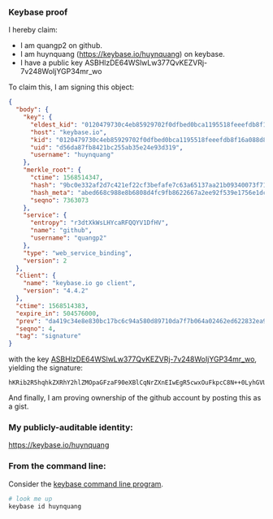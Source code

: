 ### Keybase proof

I hereby claim:

  * I am quangp2 on github.
  * I am huynquang (https://keybase.io/huynquang) on keybase.
  * I have a public key ASBHlzDE64WSlwLw377QvKEZVRj-7v248WoIjYGP34mr_wo

To claim this, I am signing this object:

```json
{
  "body": {
    "key": {
      "eldest_kid": "0120479730c4eb85929702f0dfbed0bca1195518feeefdb8f16a088d818fdf89abff0a",
      "host": "keybase.io",
      "kid": "0120479730c4eb85929702f0dfbed0bca1195518feeefdb8f16a088d818fdf89abff0a",
      "uid": "d56da87fb8421bc255ab35e24e93d319",
      "username": "huynquang"
    },
    "merkle_root": {
      "ctime": 1568514347,
      "hash": "9bc0e332af2d7c421ef22cf3befafe7c63a65137aa21b09340073f71bcfaa3c15048079ecc91c5d377552c0187825f124a415edcc5bd7990cc1229d570117be9",
      "hash_meta": "abed668c988e8b6808d4fc9fb8622667a2ee92f539e1756e1dc4b6c032b0c2aa",
      "seqno": 7363073
    },
    "service": {
      "entropy": "r3dtXkWsLHYcaRFQQYV1DfHV",
      "name": "github",
      "username": "quangp2"
    },
    "type": "web_service_binding",
    "version": 2
  },
  "client": {
    "name": "keybase.io go client",
    "version": "4.4.2"
  },
  "ctime": 1568514383,
  "expire_in": 504576000,
  "prev": "da419c34e8e830bc17bc6c94a580d89710da7f7b064a02462ed622832ea99017",
  "seqno": 4,
  "tag": "signature"
}
```

with the key [ASBHlzDE64WSlwLw377QvKEZVRj-7v248WoIjYGP34mr_wo](https://keybase.io/huynquang), yielding the signature:

```
hKRib2R5hqhkZXRhY2hlZMOpaGFzaF90eXBlCqNrZXnEIwEgR5cwxOuFkpcC8N++0LyhGVUY/u79uPFqCI2Bj9+Jq/8Kp3BheWxvYWTESpcCBMQg2kGcNOjoMLwXvGyUpYDYlxDaf3sGSgJGLtYigy6pkBfEIOpOP6os9zHiRQ9og6bNgf+4QD6HDjynIQn0v/tBK8iCAgHCo3NpZ8RA3T8nzPG2QskZ7mAVre4kLwySyoZgJNYJBxP3TNZKIDMxbNLc2EVmrX2iq81pIaIV6pREOQeeUmRf9/tuaKsGAKhzaWdfdHlwZSCkaGFzaIKkdHlwZQildmFsdWXEIAA2Q5apxxSZRgEMbWwuCiQXS9efsUWw6A7NGd4BFw5Mo3RhZ80CAqd2ZXJzaW9uAQ==

```

And finally, I am proving ownership of the github account by posting this as a gist.

### My publicly-auditable identity:

https://keybase.io/huynquang

### From the command line:

Consider the [keybase command line program](https://keybase.io/download).

```bash
# look me up
keybase id huynquang
```
